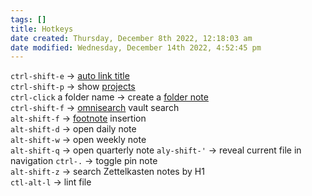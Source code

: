 ```yaml
---
tags: []
title: Hotkeys
date created: Thursday, December 8th 2022, 12:18:03 am
date modified: Wednesday, December 14th 2022, 4:52:45 pm
---
```



`ctrl-shift-e` -> [auto link title](obsidian://show-plugin?id=obsidian-auto-link-title)  
`ctrl-shift-p` -> show [projects](obsidian://show-plugin?id=obsidian-projects)  
`ctrl-click` a folder name -> create a [folder note](obsidian://show-plugin?id=folder-note-plugin)  
`ctrl-shift-f` -> [omnisearch](obsidian://show-plugin?id=omnisearch) vault search  
`alt-shift-f` -> [footnote](obsidian://show-plugin?id=obsidian-footnotes) insertion  
`alt-shift-d` -> open daily note  
`alt-shift-w` -> open weekly note  
`alt-shift-q` -> open quarterly note 
`aly-shift-'` -> reveal current file in navigation
`ctrl-.` -> toggle pin note  
`alt-shift-z` -> search Zettelkasten notes by H1  
`ctl-alt-l` -> lint file

